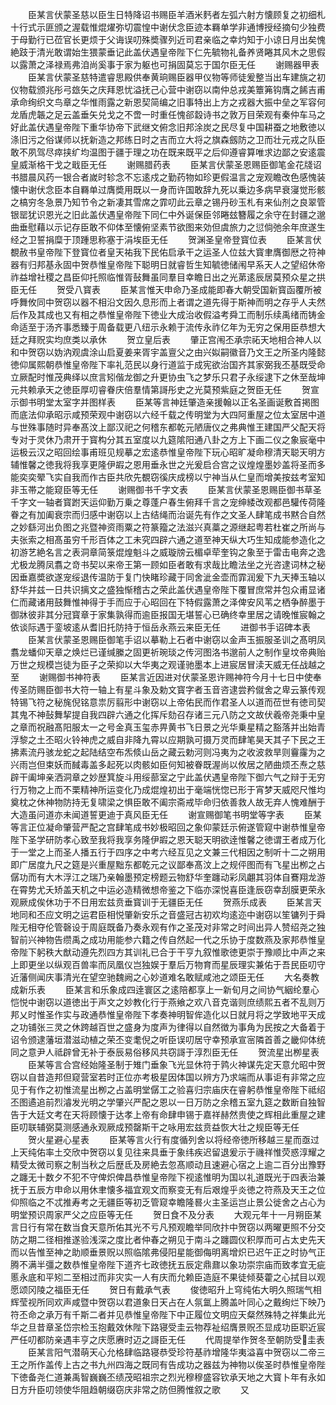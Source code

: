 <!-- { "loadSidebar": true } -->
　　臣某言伏蒙圣慈以臣生日特降诏书赐臣羊酒米麫者左弧六射方懐顾复之初细札十行式示匪颁之渥载惟焜燿弥切震惶中谢伏念臣迹本羇单学非通博授经摘句少独费于母勤行已莅官长更烦于父诲误叨殊奬骤列近司君亲临之幸灼知于小谅日月出矣愧絶跂于清光敢谓始生猥蒙垂记此盖伏遇皇帝陛下仁先毓物礼备养贤睠其风木之思假以露萧之泽禄焉弗洎尚奚事于家为躯也可捐固莫忘于国尔臣无任
　　谢赐器甲表
　　臣某言伏蒙圣慈特遣睿思殿供奉黄珦赐臣器甲仪物等师徒爰整当出车建旐之初仪物载颁兆彤弓玈矢之庆拜恩忧溢抚己心营中谢窃以南仲总戎美簟笰钩膺之餙吉甫承命绚织文鸟章之华惟雨露之新恩契简编之旧事特出上方之戎器大振中垒之军容何龙盾虎韔之足云盖垂矢兑戈之不啻一时重任愧郤縠诗书之敦万目荣观有秦仲车马之好此盖伏遇皇帝陛下重华协帝下武继文俯念旧邦涂炭之民尽复中国耕蚕之地敷徳以涤旧污之俗谋师以抚新造之邦练日时之吉而立大将之旗森劔防之卫而壮元戎之队臣敢不夙驾尽瘁挟纩均温图于疆于理之功在既来既平之后仰遵睿算唯求边鄙之安逺震皇威渐格干戈之戢臣无任
　　谢赐腊药表
　　臣某言伏蒙圣恩赐臣御笔金花牋诏书腊晨风药一银合者嵗时轸念不忘逺戍之勤药物如珍更假温言之宠观瞻改色感愧装懐中谢伏念臣本自羇单过膺奬用既以一身而许国敢辞九死以乗边多病早衰寖觉形骸之槁穷冬急景乃知节令之新凄其雪席之霏叨此云章之锡丹砂玉札有来仙剂之良翠管银罂犹识恩光之旧此盖伏遇皇帝陛下同仁中外诞保臣邻睠玆簪履之余守在封疆之邈曲垂慰藉以示记存臣敢不仰体至懐俯坚素节欲图来効但虞旅力之愆倘弛余年庶遂生经之卫誓捐糜于顶踵思称塞于涓埃臣无任
　　贺渊圣皇帝登寳位表
　　臣某言伏覩赦书皇帝陛下登寳位者皇天祐我下民佑启承干之运圣人位兹大寳聿膺御厯之符神器有归邦基永固中贺恭惟皇帝陛下聪明日就睿哲生知毓徳储闱早系天人之望绍休帝祚益增社稷之昌臣仰托照临惟胥鼔舞虽同羣目幸瞻日出之光苐逺辰居莫预众星之拱臣无任
　　贺受八寳表
　　臣某言惟天申命乃圣成能即春大朝受国新寳函覆所被呼舞攸同中贺窃以器不相沿文因久息形而上者谓之道先得于斯神而明之存乎人夫然后作及其成也又有相之恭惟皇帝陛下徳业大成治收假溢考舜工而制乐续禹绪而铸金命适至于汤齐事悉臻于周备载更八纽示永赖于流传永祚亿年为无穷之保用臣恭想大廷之拜贶实均庶类以承休
　　贺立皇后表
　　肇正宫闱丕承宗祏天地相合神人以和中贺窃以妫汭观虞涂山启夏姜来胥宇盖亶父之由兴姒嗣徽音乃文王之所圣内隆懿徳仰属熙朝恭惟皇帝陛下率礼范民以身行道监于成宪欲治国齐其家弼我丕基既受命立厥配时惟茂典绎以庶言矧偕龙御之升更协虫飞之梦乐只君子永绥逮下之休至哉坤元共赖承天之徳臣厚叨睿眷庆倍羣情第謌彤史之光莫预紫庭之贺臣无任
　　贺宣示御书明堂太室字并图样表
　　臣某等言神廷肇造亲援翰以正名圣画诞敷首掲图而底法仰承昭示咸预荣观中谢窃以六经千载之传明堂为大四阿重屋之位太室居中道与世殊事随时异奉髙汶上鄙汉祀之何稽东都乾元陋唐仪之弗典惟王建国严父配天将专对于灵休乃肃开于寳构分其五室度以九筵隂阳通八卦之方上下画二仪之象宸毫中运极云汉之昭回绘事甫班见规摹之宏逺恭惟皇帝陛下玩心昭旷凝命穆清天聪天明方辅惟馨之徳我将我享更隆伊嘏之恩用垂永世之光爰启合宫之议煌煌墨妙盖将圣而多能奕奕翚飞实自我而作古臣共欣先覩窃徯庆成榜以宁神当从仁皇而增美按兹考室知非玉帯之能窥臣等无任
　　谢赐御书千字文表
　　臣某言伏蒙圣恩赐臣御书草圣千字文一轴者寳跗天运仰勤万乗之尊蓬户春生俯拜千言之宠绅緌改观都邑驩传荷隆眷之有加阖衰宗而归感中谢窃以上古结绳而治诞先有作之文圣人肆笔成书黙合自然之妙繇河出负图之兆暨神资雨粟之符篆籀之法滋兴真藁之源继起粤若杜崔之所尚与夫张索之相髙虽穷千形百体之工未究四辟六通之道至神天纵大巧生知成能参造化之初游艺絶名言之表洞章简箓焜煌魁斗之威璇牓云楣卓荦奎钩之象至于雷击电奔之逸尤极龙腾凤翥之竒书契以来帝王第一顾如臣者敢有求哉比瞻法坐之光咨逮词林之秘因垂嘉奬欲遂宠绥退传温防于复门快睹珍藏于同舍泚金壶而霏润爰下九天捧玉轴以舒华并兹一日共识摛文之盛独惭稽古之荣此盖伏遇皇帝陛下覆冒庶常并包众甫显诸仁而藏诸用鼓舞惟神得于手而应于心昭回在下特假露萧之泽俾安风苇之栖争醉墨于御牀彼非其分冠寳章于家集孰得而逾臣报国无堪誓心已确终幸里居之请晚惟宸翰之依谈际遇于銮坡逺从耆旧托防持于恒岳永燕云来臣无任
　　进御书手诏碑本表
　　臣某言伏蒙圣恩赐臣御笔手诏以摹勒上石者中谢窃以金声玉振服圣训之髙明凤翥龙蟠仰天章之焕烂已谨缄縢之固更祈琬琰之传河图洛书邈前人之制作皇坟帝典贻万世之规模岂徒为臣子之荣抑以大华夷之观谨驰墨本上进宸居冒渎天威无任战越之至
　　谢赐御书神符表
　　臣某言近因进对伏蒙圣恩许赐神符今月十七日中使奉传圣防赐臣御书大符一轴上有星斗象及勅文寳字者玉音咨逮尝矜僦舍之卑云篆传观特锡飞符之秘旄倪铭意祟厉翦形中谢窃以上帝佑民而作君圣人以道而莅世有徳司契其鬼不神鼔舞挈提自我四辟六通之化挥斥劾召存诸三元八防之文故伏羲帝尧秉中皇之章而祝融髙阳服太一之号金真玉玺赤畀黄书飞日景之光华乗星精之豁落并出始青浮黎之土丕昭火铃神虎之威自非降九霄以应期孰可摄万灵而肆笔昊天其子下民之王拂素流丹骇龙蛇之起陆结空布炁倐山岳之藏云勅河则冯夷为之收波救旱则靊霳为之兴雨岂但束妖而馘毒盖多起死以肉骸如臣何知被眷既渥尚以攸居之陋曲烦丕焘之慈辟干阖坤亲洒洞章之妙歴箕旋斗用绥蔀室之宁此盖伏遇皇帝陛下御六气之辩于无穷行万物之上而不栗精神所运变化乃成焜煌初出于毫端恍惚已形于宵梦天威咫尺惟均奠枕之休神物防持无复啸梁之惧臣敢不阖宗斋戒毕命归依善救人故无弃人愧难酬于大造虽问道亦未闻道誓更迪于真风臣无任
　　谢宣赐御笔书明堂等字表
　　臣某等言正位凝命肇营严配之宫肆笔成书妙极昭回之象仰蒙廷示俯遂管窥中谢恭惟皇帝陛下圣学研防孝心致至我将我享务隆伊嘏之恩天聪天明欲逹惟馨之徳谓王者成万化于一堂之上而圣人播五行于四序之中考六经互见之文兼三代相因之制听十二之朔用即广居度九尺之筵是兴重屋黜东都乾元之议鄙奉髙汶上之规伻图而有飞星出栁之占僝功而有大木浮江之瑞乃亲翰墨预定榜题云物舒华奎躔动彩凤翽其羽体自鶱翔龙游在霄势尤夭矫盖天机之中运必造精微想帝鉴之下临亦深悦喜臣逢辰窃幸刮膜更荣永观厥成俟休功于不日用宏兹贲垂寳训于无疆臣无任
　　贺燕乐成表
　　臣某言天地同和丕应文明之运君臣相悦肇新安乐之音盛冠古初欢均逺迩中谢窃以笙镛列于舜陛无相夺伦管磬设于周庭既备乃奏永观有作之圣茂对非常之时间出异人赞绍尧之独智前兴神物告缵禹之成功用能参六籍之传自然起一代之乐协于度数燕及家邦恭惟皇帝陛下躬秩大猷动遵先烈四方其训礼已合于干亨九叙惟歌徳更崇于豫顺比中声之来上即更坐以纵观百兽率而凤凰仪岂独娱于羣后万物育而星辰理实兼佑于吾民臣叨守近藩侧闻庆事清光在望空驰魏阙之心妙道难名敢赋咸池之颂臣无任
　　大名奏教成新乐表
　　臣某言和乐象成四逹寰区之逺陪都享上一新旬月之间协气絪纶羣心恺悦中谢窃以道徳出于声文之妙教化行于燕飨之欢八音克谐则庶绩熙五者不乱则万邦乂时惟圣作实与政通恭惟皇帝陛下孝奏神明智侔造化以日就月将之学致地平天成之功铺张三灵之休跨越百世之盛身为度声为律得以自然徴为事角为民按之大备着于诏令颁逮藩垣潜滋动植之荣丕变耄倪之听臣误叨居守幸预承宣宻隣首善之畿仰体统同之意尹人祗辟曾无补于泰辰易俗移风共窃謌于淳烈臣无任
　　贺流星出栁星表
　　臣某等言合宫经始隆圣制于雉门垂象飞光显休符于鹑火神谋先定天意允昭中贺窃以自昔造邦但窥营室若时正位亦考极星因体国以辨方乃求端而从事讵有非常之应见于有作之初惟流星出栁之占盖明堂僝工之验喜归宗庙庆在睿躬恭惟皇帝陛下祗绍丕图遹追前烈濬发光明之学肇兴严配之恩以一日万防之余稽五室九筵之数断自独智告于大廷文考在天将顾懐于达孝上帝有命肆申锡于嘉祥赫然贵使之辉相此重屋之建臣叨联辅弼莫测感通永观厥成预罄斯干之咏用宏兹贲益恢大壮之规臣等无任
　　贺火星避心星表
　　臣某等言火行有度循列舍以将经帝徳所移越三星而亟过上天纯佑率土交欣中贺窃以复见往来具垂于象纬疾迟留退爰示于禨祥惟荧惑淳耀之精受太微司察之制当秋之后歴氐及房絶去忽髙顺动且速避心宿之上逾二百分出豫野之躔无十数夕不犯不守俾炽俾昌恭惟皇帝陛下视逺惟明为国以礼道既光于四表治兼抚于五辰方申命以用休聿懐多福宜观文而察变无有后艰煌乎炎徳之符燕及天王之位仰照临之不忒推寿考之无疆臣等初乏管窥幸瞻隆晷火主圣运岂止景公徙舍之占心为明堂预识周家严父之应臣等无任
　　贺日食不及分表
　　大观元年十一月朔臣某言日行有常在数当食天意所佑其光不亏凡预观瞻举同欣抃中贺窃以两曜更照不分交防之期二径相推遂验浅深之度比者仲春之朔见于南斗之躔圆仪积厚而可占太史先天而以告惟至神之助顺垂景贶以照临隂弗侵阳星能御侮明离增炽已迟午正之时协气正腾不满半彊之数恭惟皇帝陛下道齐七政徳抚五辰定鼎鼐以象功崇宗庙而致孝宜无疵慝永底和平矧二至相过而非灾实一人有庆而允赖臣造庭不果徒倾葵藿之心拭目以观愿颂冈陵之福臣无任
　　贺日有戴承气表
　　俊徳昭升上穹纯佑大明久照瑞气相辉莹视所同欢声咸暨中贺窃以君道象日天占在人氛氲上腾盖叶同心之戴绚烂下映乃符丕命之承万有千斯二者并见恭惟皇帝陛下中正履位文明应天粲然殊特之祥集此光华之旦昔章圣岱宗检玉抱戴效休陛下路寝受圭云物荐祉绍膺景贶丕显成功臣职近宸严任叨都防亲遇丰亨之庆愿赓时迈之謌臣无任
　　代周提举作贺冬至朝防受圭表
　　臣某言阳气潜萌天心允格肆临路寝恭受珍符基祚增隆华夷溢喜中贺窃以二帝三王之所作盖传上古之书九州四海之既同有告成功之器兹为神物以俟圣时恭惟皇帝陛下徳备尧仁道兼禹智巍巍丕绩茂昭祖宗之烈光穆穆盛容钦承天地之大寳卜年有永如日方升臣叨领使华阻趋朝缀窃庆非常之防但腾惟叙之歌
　　又
